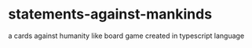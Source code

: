 # statements-against-mankinds
a cards against humanity like board game created in typescript language
